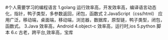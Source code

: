 #个人需要学习的编程语言
1.golang 
运行效率高，开发效率高，编译语言动态化，指针，鸭子类型，多参数返回，闭包，函数式
2.JavaScript（css/html）
应用广泛，移动端，桌面端，移动端，浏览器，数据库，原型链，鸭子类型，闭包，函数式。
3.Java
效率高，Android
4.object-c
效率高，运行时,ios
5.python 
脚本
6.c
古老，跨平台,效率高，宝库



